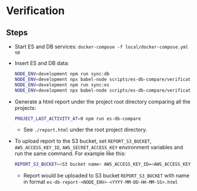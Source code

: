 # Verification

## Steps
- Start ES and DB services: `docker-compose -f local/docker-compose.yml up`
- Insert ES and DB data:

  ``` bash
  NODE_ENV=development npm run sync:db
  NODE_ENV=development npx babel-node scripts/es-db-compare/verification/insertDBData.js
  NODE_ENV=development npm run sync:es
  NODE_ENV=development npx babel-node scripts/es-db-compare/verification/insertESData.js
  ```

- Generate a html report under the project root directory comparing all the projects:

  ```bash
  PROJECT_LAST_ACTIVITY_AT=0 npm run es-db-compare
  ```

  - See `./report.html` under the root project directory.

- To upload report to the S3 bucket, set `REPORT_S3_BUCKET`, `AWS_ACCESS_KEY_ID`, `AWS_SECRET_ACCESS_KEY` environment variables and run the same command. For example like this:

  ```bash
  REPORT_S3_BUCKET=<S3 bucket name> AWS_ACCESS_KEY_ID=<AWS_ACCESS_KEY_ID> AWS_SECRET_ACCESS_KEY=<AWS_SECRET_ACCESS_KEY> PROJECT_LAST_ACTIVITY_AT=0 npm run es-db-compare
  ```

  - Report would be uploaded to S3 bucket `REPORT_S3_BUCKET` with name in format `es-db-report-<NODE_ENV>-<YYYY-MM-DD-HH-MM-SS>.html`
